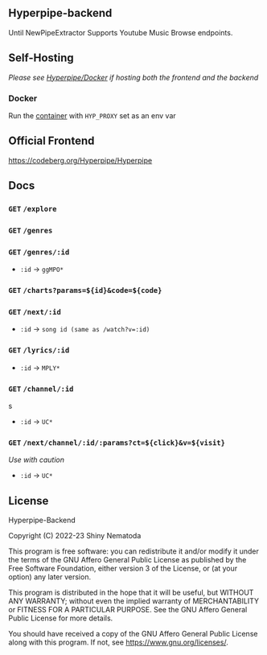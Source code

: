 ## Hyperpipe-backend

Until NewPipeExtractor Supports Youtube Music Browse endpoints.

## Self-Hosting

*Please see [Hyperpipe/Docker](https://codeberg.org/Hyperpipe/Docker) if hosting both the frontend and the backend*

### Docker

Run the [container](https://codeberg.org/Hyperpipe/-/packages/container/hyperpipe-backend/latest) with `HYP_PROXY` set as an env var

## Official Frontend

https://codeberg.org/Hyperpipe/Hyperpipe

## Docs

### `GET` `/explore`

### `GET` `/genres`

### `GET` `/genres/:id`

- `:id` -> `ggMPO*`

### `GET` `/charts?params=${id}&code=${code}`

### `GET` `/next/:id`

- `:id` -> `song id (same as /watch?v=:id)`

### `GET` `/lyrics/:id`

- `:id` -> `MPLY*`

### `GET` `/channel/:id`
s
- `:id` -> `UC*`

### `GET` `/next/channel/:id/:params?ct=${click}&v=${visit}`

*Use with caution*

- `:id` -> `UC*`

## License

Hyperpipe-Backend

Copyright (C) 2022-23  Shiny Nematoda

This program is free software: you can redistribute it and/or modify
it under the terms of the GNU Affero General Public License as
published by the Free Software Foundation, either version 3 of the
License, or (at your option) any later version.

This program is distributed in the hope that it will be useful,
but WITHOUT ANY WARRANTY; without even the implied warranty of
MERCHANTABILITY or FITNESS FOR A PARTICULAR PURPOSE.  See the
GNU Affero General Public License for more details.

You should have received a copy of the GNU Affero General Public License
along with this program.  If not, see <https://www.gnu.org/licenses/>.
